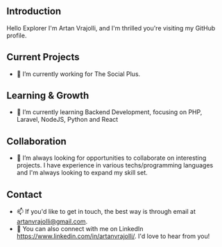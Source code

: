 ## Introduction

Hello Explorer
I'm Artan Vrajolli, and I'm thrilled you're visiting my GitHub profile.

## Current Projects

- 🔭 I’m currently working for The Social Plus.

## Learning & Growth

- 🌱 I’m currently learning Backend Development, focusing on PHP, Laravel, NodeJS, Python and React

## Collaboration

- 👯 I’m always looking for opportunities to collaborate on interesting projects. I have experience in various techs/programming languages and I'm always looking to expand my skill set.

## Contact

- 📫 If you'd like to get in touch, the best way is through email at artanvrajolli@gmail.com.
- 💼 You can also connect with me on LinkedIn https://www.linkedin.com/in/artanvrajolli/. I'd love to hear from you!
